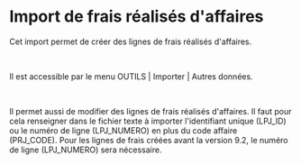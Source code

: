 # Import de frais réalisés d'affaires
Cet import permet de créer des lignes de frais réalisés d'affaires.


 


Il est accessible par le menu OUTILS | Importer | Autres données.


 


Il permet aussi de modifier des lignes de frais réalisés d'affaires. Il faut pour cela renseigner dans le fichier texte à importer l'identifiant unique (LPJ\_ID) ou le numéro de ligne (LPJ\_NUMERO) en plus du code affaire (PRJ\_CODE). Pour les lignes de frais créées avant la version 9.2, le numéro de ligne (LPJ\_NUMERO) sera nécessaire.


